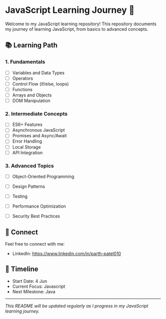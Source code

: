 # JavaScript Learning Journey 🚀

Welcome to my JavaScript learning repository! This repository documents my journey of learning JavaScript, from basics to advanced concepts.

## 📚 Learning Path

### 1. Fundamentals
- [ ] Variables and Data Types
- [ ] Operators
- [ ] Control Flow (if/else, loops)
- [ ] Functions
- [ ] Arrays and Objects
- [ ] DOM Manipulation

### 2. Intermediate Concepts
- [ ] ES6+ Features
- [ ] Asynchronous JavaScript
- [ ] Promises and Async/Await
- [ ] Error Handling
- [ ] Local Storage
- [ ] API Integration

### 3. Advanced Topics
- [ ] Object-Oriented Programming
- [ ] Design Patterns
- [ ] Testing
- [ ] Performance Optimization
- [ ] Security Best Practices


## 🤝 Connect
Feel free to connect with me:
- LinkedIn: https://www.linkedin.com/in/parth-patel010

## 📅 Timeline
- Start Date: 4 Jun
- Current Focus: Javascript
- Next Milestone: Java

---
*This README will be updated regularly as I progress in my JavaScript learning journey.* 
